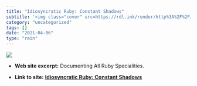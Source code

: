 ```yaml
---
title: "Idiosyncratic Ruby: Constant Shadows"
subtitle: '<img class="cover" src=https://rdl.ink/render/http%3A%2F%2Fidiosyncratic-ruby.com%2F5-constant-shado...'
category: "uncategorized"
tags: []
date: "2021-04-06"
type: "rain"
---
```

<img class="cover" src=https://rdl.ink/render/http%3A%2F%2Fidiosyncratic-ruby.com%2F5-constant-shadows.html>



* **Web site excerpt:** Documenting All Ruby Specialities.

* **Link to site:** **[Idiosyncratic Ruby: Constant Shadows](http://idiosyncratic-ruby.com/5-constant-shadows.html)**